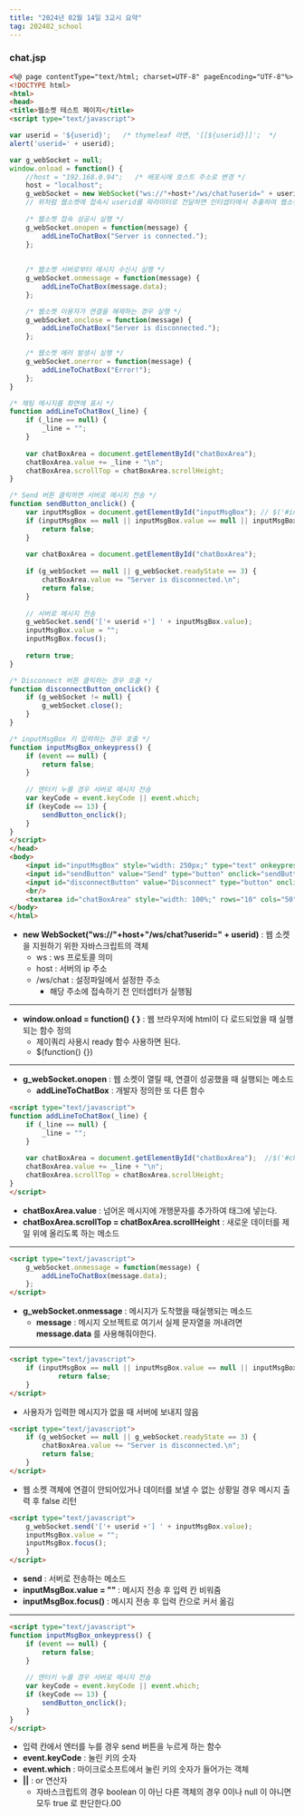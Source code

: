 ```yaml
---
title: "2024년 02월 14일 3교시 요약"
tag: 202402_school
---
```


### chat.jsp

```html
<%@ page contentType="text/html; charset=UTF-8" pageEncoding="UTF-8"%>
<!DOCTYPE html>
<html>
<head>
<title>웹소켓 테스트 페이지</title>
<script type="text/javascript">

var userid = '${userid}';   /* thymeleaf 라면, '[[${userid}]]';  */
alert('userid=' + userid);

var g_webSocket = null;
window.onload = function() { 
    //host = "192.168.0.94";   /* 배포시에 호스트 주소로 변경 */
	host = "localhost";
    g_webSocket = new WebSocket("ws://"+host+"/ws/chat?userid=" + userid);
    // 위처럼 웹소켓에 접속시 userid를 파라미터로 전달하면 인터셉터에서 추출하여 웹소켓핸들러 안으로 전달할 수 있다
    
    /* 웹소켓 접속 성공시 실행 */
    g_webSocket.onopen = function(message) {
        addLineToChatBox("Server is connected.");
    };
    
    
    /* 웹소켓 서버로부터 메시지 수신시 실행 */
    g_webSocket.onmessage = function(message) {
        addLineToChatBox(message.data);
    };

    /* 웹소켓 이용자가 연결을 해제하는 경우 실행 */
    g_webSocket.onclose = function(message) {
        addLineToChatBox("Server is disconnected.");
    };

    /* 웹소켓 에러 발생시 실행 */
    g_webSocket.onerror = function(message) {
        addLineToChatBox("Error!");
    };
}

/* 채팅 메시지를 화면에 표시 */
function addLineToChatBox(_line) {
    if (_line == null) {
        _line = "";
    }
    
    var chatBoxArea = document.getElementById("chatBoxArea");
    chatBoxArea.value += _line + "\n";
    chatBoxArea.scrollTop = chatBoxArea.scrollHeight;    
}

/* Send 버튼 클릭하면 서버로 메시지 전송 */
function sendButton_onclick() {
    var inputMsgBox = document.getElementById("inputMsgBox"); // $('#inputMsgBox').val();
    if (inputMsgBox == null || inputMsgBox.value == null || inputMsgBox.value.length == 0) {
        return false;
    }
    
    var chatBoxArea = document.getElementById("chatBoxArea");
    
    if (g_webSocket == null || g_webSocket.readyState == 3) {
        chatBoxArea.value += "Server is disconnected.\n";
        return false;
    }
    
    // 서버로 메시지 전송
    g_webSocket.send('['+ userid +'] ' + inputMsgBox.value);
    inputMsgBox.value = "";
    inputMsgBox.focus();
    
    return true;
}

/* Disconnect 버튼 클릭하는 경우 호출 */
function disconnectButton_onclick() {
    if (g_webSocket != null) {
        g_webSocket.close();    
    }
}

/* inputMsgBox 키 입력하는 경우 호출 */
function inputMsgBox_onkeypress() {
    if (event == null) {
        return false;
    }
    
    // 엔터키 누를 경우 서버로 메시지 전송
    var keyCode = event.keyCode || event.which;
    if (keyCode == 13) {
        sendButton_onclick();
    }
}
</script>
</head>
<body>
    <input id="inputMsgBox" style="width: 250px;" type="text" onkeypress="inputMsgBox_onkeypress()">
    <input id="sendButton" value="Send" type="button" onclick="sendButton_onclick()">
    <input id="disconnectButton" value="Disconnect" type="button" onclick="disconnectButton_onclick()">
    <br/>
    <textarea id="chatBoxArea" style="width: 100%;" rows="10" cols="50" readonly="readonly"></textarea>
</body>
</html>
```

- **new WebSocket("ws://"+host+"/ws/chat?userid=" + userid)** : 웹 소켓을 지원하기 위한 자바스크립트의 객체
  - ws : ws 프로토콜 의미
  - host : 서버의 ip 주소
  - /ws/chat : 설정파일에서 설정한 주소
    - 해당 주소에 접속하기 전 인터셉터가 실행됨

---

- **window.onload = function() { }** : 웹 브라우저에 html이 다 로드되었을 때 실행되는 함수 정의
  - 제이쿼리 사용시 ready 함수 사용하면 된다.
  - $(function() {})

---

- **g_webSocket.onopen** : 웹 소켓이 열릴 때, 연결이 성공했을 때 실행되는 메소드
  - **addLineToChatBox** : 개발자 정의한 또 다른 함수
  
```html
<script type="text/javascript">
function addLineToChatBox(_line) {
    if (_line == null) {
        _line = "";
    }
    
    var chatBoxArea = document.getElementById("chatBoxArea");  //$('#chatBoxArea')
    chatBoxArea.value += _line + "\n";
    chatBoxArea.scrollTop = chatBoxArea.scrollHeight;    
}
</script>
```
- **chatBoxArea.value** : 넘어온 메시지에 개행문자를 추가하여 태그에 넣는다.
- **chatBoxArea.scrollTop = chatBoxArea.scrollHeight** : 새로운 데이터를 제일 위에 올리도록 하는 메소드

---

```html
<script type="text/javascript">
    g_webSocket.onmessage = function(message) {
        addLineToChatBox(message.data);
    };
</script>
```

- **g_webSocket.onmessage** : 메시지가 도착했을 때실행되는 메소드
  - **message** : 메시지 오브젝트로 여기서 실제 문자열을 꺼내려면 **message.data** 를 사용해줘야한다.

---

```html
<script type="text/javascript">
    if (inputMsgBox == null || inputMsgBox.value == null || inputMsgBox.value.length == 0) {
            return false;
    }
</script>
```

- 사용자가 입력한 메시지가 없을 때 서버에 보내지 않음

```html
<script type="text/javascript">
    if (g_webSocket == null || g_webSocket.readyState == 3) {
        chatBoxArea.value += "Server is disconnected.\n";
        return false;
    }
</script>
```

- 웹 소켓 객체에 연결이 안되어있거나 데이터를 보낼 수 없는 상황일 경우 메시지 출력 후 false 리턴

```html
<script type="text/javascript">
    g_webSocket.send('['+ userid +'] ' + inputMsgBox.value);
    inputMsgBox.value = "";
    inputMsgBox.focus();
    }
</script>
```

- **send** : 서버로 전송하는 메소드
- **inputMsgBox.value = ""** : 메시지 전송 후 입력 칸 비워줌
- **inputMsgBox.focus()** : 메시지 전송 후 입력 칸으로 커서 옮김

---

```html
<script type="text/javascript">
function inputMsgBox_onkeypress() {
    if (event == null) {
        return false;
    }
    
    // 엔터키 누를 경우 서버로 메시지 전송
    var keyCode = event.keyCode || event.which;
    if (keyCode == 13) {
        sendButton_onclick();
    }
}
</script>
```

- 입력 칸에서 엔터를 누를 경우 send 버튼을 누르게 하는 함수
- **event.keyCode** : 눌린 키의 숫자
- **event.which** : 마이크로소프트에서 눌린 키의 숫자가 들어가는 객체
- **||** : or 연산자
  - 자바스크립트의 경우 boolean 이 아닌 다른 객체의 경우 0이나 null 이 아니면 모두 true 로 판단한다.00